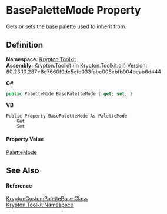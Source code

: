 # BasePaletteMode Property


Gets or sets the base palette used to inherit from.



## Definition
**Namespace:** <a href="79d2eac2-21f4-54ff-7552-b20c33c30600.md">Krypton.Toolkit</a>  
**Assembly:** Krypton.Toolkit (in Krypton.Toolkit.dll) Version: 80.23.10.287+8d7660f9dc5efd033fabe008ebfb904beab6d444

**C#**
``` C#
public PaletteMode BasePaletteMode { get; set; }
```
**VB**
``` VB
Public Property BasePaletteMode As PaletteMode
	Get
	Set
```



#### Property Value
<a href="5a763116-fcba-0451-7e14-4d1c25fa237f.md">PaletteMode</a>

## See Also


#### Reference
<a href="19e895c2-5326-25bf-d4bb-c7367f234f77.md">KryptonCustomPaletteBase Class</a>  
<a href="79d2eac2-21f4-54ff-7552-b20c33c30600.md">Krypton.Toolkit Namespace</a>  
